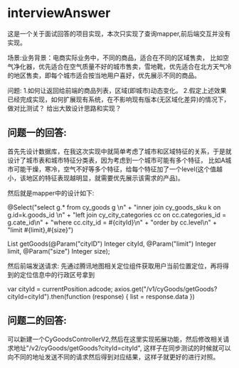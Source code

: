 # interviewAnswer
这是一个关于面试回答的项目实现，本次只实现了查询mapper,前后端交互并没有实现。

场景:业务背景：电商实际业务中，不同的商品，适合在不同的区域售卖，
比如空气净化器，优先适合在空气质量不好的城市售卖，雪地靴，优先适合在北方天气冷的地区售卖，即每个城市适合按当地用户喜好，优先展示不同的商品。

问题:
1.如何让返回给前端的商品列表，区域(即城市)动态变化。
2.假定上述效果已经完成实现，如何扩展现有系统，在不影响现有版本(无区域化差异)的情况下，做对比测试？
给出大致设计思路和实现？

## 问题一的回答:
首先先设计数据库，在我这次实现中就简单考虑了城市和区域特征的关系，于是就设计了城市表和城市特征分类表，因为考虑到一个城市可能有多个特征，
比如A城市可能干燥，寒冷，空气不好等多个特征，给每个特征加了一个level(这个值越小，该地区的特征表现越明显，就需要优先展示该需求的产品)。

然后就是mapper中的设计如下:

@Select("select g.* from cy_goods g \n" +
            "inner join cy_goods_sku k on g.id=k.goods_id \n" +
            "left join cy_city_categories cc on cc.categories_id = g.cate_id\n" +
            "where cc.city_id = #{cityId}\n" +
            "order by cc.level\n" +
            "limit #{limit},#{size}")
            
List<CyGoods> getGoods(@Param("cityID") Integer cityId, @Param("limit") Integer limit, @Param("size") Integer size);

然后前端发送请求:
先通过腾讯地图相关定位组件获取用户当前位置定位，再将得到的定位信息中的行政区号拿到

var cityId = currentPosition.adcode;
axios.get("/v1/cyGoods/getGoods?cityId=cityId").then(function (response) { list = response.data })

## 问题二的回答:
可以新建一个CyGoodsControllerV2,然后在这里实现拓展功能，然后修改相关请求地址"/v2/cyGoods/getGoods?cityId=cityId",
这样子在同步测试的时候就可以向不同的地址发送不同的请求然后得到对应结果，这样子就更好的进行对照。
